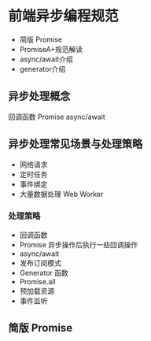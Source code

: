 # 前端异步编程规范

- 简版 Promise
- PromiseA+规范解读
- async/await介绍
- generator介绍

## 异步处理概念

回调函数 Promise async/await

## 异步处理常见场景与处理策略

- 网络请求
- 定时任务
- 事件绑定
- 大量数据处理 Web Worker

### 处理策略

- 回调函数
- Promise 异步操作后执行一些回调操作
- async/await
- 发布订阅模式
- Generator 函数
- Promise.all
- 预加载资源
- 事件监听

## 简版 Promise


